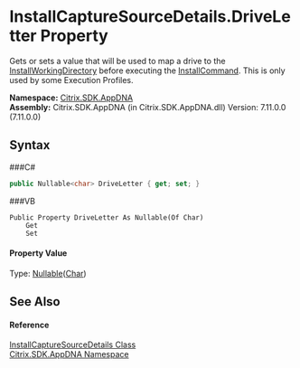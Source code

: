# InstallCaptureSourceDetails.DriveLetter Property 
 

Gets or sets a value that will be used to map a drive to the <a href="P_Citrix_SDK_AppDNA_InstallCaptureSourceDetails_InstallWorkingDirectory">InstallWorkingDirectory</a> before executing the <a href="P_Citrix_SDK_AppDNA_InstallCaptureSourceDetails_InstallCommand">InstallCommand</a>. This is only used by some Execution Profiles.

**Namespace:**&nbsp;<a href="N_Citrix_SDK_AppDNA">Citrix.SDK.AppDNA</a><br />**Assembly:**&nbsp;Citrix.SDK.AppDNA (in Citrix.SDK.AppDNA.dll) Version: 7.11.0.0 (7.11.0.0)

## Syntax

###C#
```csharp
public Nullable<char> DriveLetter { get; set; }
```

###VB
```vbnet
Public Property DriveLetter As Nullable(Of Char)
	Get
	Set
```


#### Property Value
Type: <a href="http://msdn2.microsoft.com/en-us/library/b3h38hb0" target="_blank">Nullable</a>(<a href="http://msdn2.microsoft.com/en-us/library/k493b04s" target="_blank">Char</a>)

## See Also


#### Reference
<a href="T_Citrix_SDK_AppDNA_InstallCaptureSourceDetails">InstallCaptureSourceDetails Class</a><br /><a href="N_Citrix_SDK_AppDNA">Citrix.SDK.AppDNA Namespace</a><br />